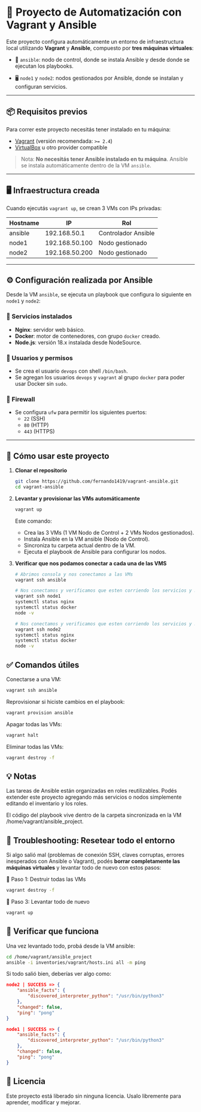 # 🔧 Proyecto de Automatización con Vagrant y Ansible

Este proyecto configura automáticamente un entorno de infraestructura local utilizando **Vagrant** y **Ansible**, compuesto por **tres máquinas virtuales**:

- 🧠 `ansible`: nodo de control, donde se instala Ansible y desde donde se ejecutan los playbooks.

- 🖥️ `node1` y `node2`: nodos gestionados por Ansible, donde se instalan y configuran servicios.

---

## 📦 Requisitos previos

Para correr este proyecto necesitás tener instalado en tu máquina:

- [Vagrant](https://www.vagrantup.com/) (versión recomendada: `>= 2.4`)
- [VirtualBox](https://www.virtualbox.org/) u otro provider compatible

> Nota: **No necesitás tener Ansible instalado en tu máquina**. Ansible se instala automáticamente dentro de la VM `ansible`.

---

## 🖥️ Infraestructura creada

Cuando ejecutás `vagrant up`, se crean 3 VMs con IPs privadas:

| Hostname | IP             | Rol                 |
| -------- | -------------- | ------------------- |
| ansible  | 192.168.50.1   | Controlador Ansible |
| node1    | 192.168.50.100 | Nodo gestionado     |
| node2    | 192.168.50.200 | Nodo gestionado     |

---

## ⚙️ Configuración realizada por Ansible

Desde la VM `ansible`, se ejecuta un playbook que configura lo siguiente en `node1` y `node2`:

### 🔹 Servicios instalados

- **Nginx**: servidor web básico.
- **Docker**: motor de contenedores, con grupo `docker` creado.
- **Node.js**: versión 18.x instalada desde NodeSource.

### 🔹 Usuarios y permisos

- Se crea el usuario `devops` con shell `/bin/bash`.
- Se agregan los usuarios `devops` y `vagrant` al grupo `docker` para poder usar Docker sin `sudo`.

### 🔹 Firewall

- Se configura `ufw` para permitir los siguientes puertos:
  - `22` (SSH)
  - `80` (HTTP)
  - `443` (HTTPS)

---

## 🚀 Cómo usar este proyecto

1. **Clonar el repositorio**

   ```bash
   git clone https://github.com/fernando1419/vagrant-ansible.git
   cd vagrant-ansible
   ```

2. **Levantar y provisionar las VMs automáticamente**

   ```bash
   vagrant up
   ```

   Este comando:

   - Crea las 3 VMs (1 VM Nodo de Control + 2 VMs Nodos gestionados).
   - Instala Ansible en la VM ansible (Nodo de Control).
   - Sincroniza tu carpeta actual dentro de la VM.
   - Ejecuta el playbook de Ansible para configurar los nodos.

3. **Verificar que nos podamos conectar a cada una de las VMS**

   ```bash
   # Abrimos consola y nos conectamos a las VMs
   vagrant ssh ansible

   # Nos conectamos y verificamos que esten corriendo los servicios y NodeJs en node1:
   vagrant ssh node1
   systemctl status nginx
   systemctl status docker
   node -v

   # Nos conectamos y verificamos que esten corriendo los servicios y NodeJs en node2:
   vagrant ssh node2
   systemctl status nginx
   systemctl status docker
   node -v
   ```

## ✅ Comandos útiles

Conectarse a una VM:

```bash
vagrant ssh ansible
```

Reprovisionar si hiciste cambios en el playbook:

```bash
vagrant provision ansible
```

Apagar todas las VMs:

```bash
vagrant halt
```

Eliminar todas las VMs:

```bash
vagrant destroy -f
```

## 💡 Notas

Las tareas de Ansible están organizadas en roles reutilizables.
Podés extender este proyecto agregando más servicios o nodos simplemente editando el inventario y los roles.

El código del playbook vive dentro de la carpeta sincronizada en la VM /home/vagrant/ansible_project.

## 🧯 Troubleshooting: Resetear todo el entorno

Si algo salió mal (problemas de conexión SSH, claves corruptas, errores inesperados con Ansible o Vagrant), podés **borrar completamente las máquinas virtuales** y levantar todo de nuevo con estos pasos:

🔁 Paso 1: Destruir todas las VMs

```bash
vagrant destroy -f
```

🔼 Paso 3: Levantar todo de nuevo

```bash
vagrant up
```

## 🧪 Verificar que funciona

Una vez levantado todo, probá desde la VM ansible:

```bash
cd /home/vagrant/ansible_project
ansible -i inventories/vagrant/hosts.ini all -m ping
```

Si todo salió bien, deberías ver algo como:

```json
node2 | SUCCESS => {
    "ansible_facts": {
        "discovered_interpreter_python": "/usr/bin/python3"
    },
    "changed": false,
    "ping": "pong"
}

node1 | SUCCESS => {
    "ansible_facts": {
        "discovered_interpreter_python": "/usr/bin/python3"
    },
    "changed": false,
    "ping": "pong"
}
```

## 📄 Licencia

Este proyecto está liberado sin ninguna licencia. Usalo libremente para aprender, modificar y mejorar.
